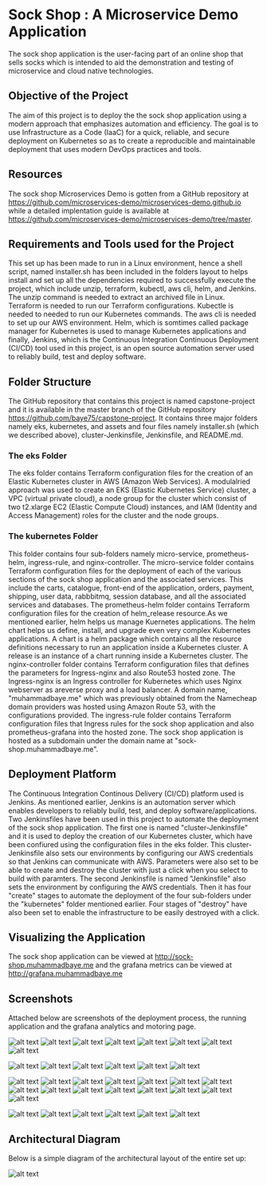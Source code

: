 # Sock Shop : A Microservice Demo Application

The sock shop application is the user-facing part of an online shop that sells socks which is intended to aid the demonstration and testing of microservice and cloud native technologies.

## Objective of the Project

The aim of this project is to deploy the the sock shop application using a modern approach that emphasizes automation and efficiency. The goal is to use Infrastructure as a Code (IaaC) for a quick, reliable, and secure deployment on Kubernetes so as to create a reproducible and maintainable deployment that uses modern DevOps practices and tools.

## Resources

The sock shop Microservices Demo is gotten from a GitHub repository at https://github.com/microservices-demo/microservices-demo.github.io while a detailed implentation guide is available at https://github.com/microservices-demo/microservices-demo/tree/master. 

## Requirements and Tools used for the Project

This set up has been made to run in a Linux environment, hence a shell script, named installer.sh has been included in the folders layout to helps install and set up all the dependencies required to successfully execute the project, which include unzip, terraform, kubectl, aws cli, helm, and Jenkins. The unzip command is needed to extract an archived file in Linux. Terraform is needed to run our Terraform configurations. Kubectle is needed to needed to run our Kubernetes commands. The aws cli is needed to set up our AWS environment. Helm, which is somtimes called package manager for Kubernetes is used to manage Kubernetes applications and finally, Jenkins, which is the Continuous Integration Continuous Deployment (CI/CD) tool used in this project, is an open source automation server used to reliably build, test and deploy software.

## Folder Structure

The GitHub repository that contains this project is named capstone-project and it is available in the master branch of the GitHub repository https://github.com/baye75/capstone-project. It contains three major folders namely eks, kubernetes, and assets and four files namely installer.sh (which we described above), cluster-Jenkinsfile, Jenkinsfile, and README.md.

### The eks Folder

The eks folder contains Terraform configuration files for the creation of an Elastic Kubernetes cluster in AWS (Amazon Web Services). A modulalried approach was used to create an EKS (Elastic Kubernetes Service) cluster, a VPC (virtual private cloud), a node group for the cluster which consist of two t2.xlarge EC2 (Elastic Compute Cloud) instances, and IAM (Identity and Access Management) roles for the cluster and the node groups.

### The kubernetes Folder

This folder contains four sub-folders namely micro-service, prometheus-helm, ingress-rule, and nginx-controller.
The micro-service folder contains Terraform configuration files for the deployment of each of the various sections of the sock shop application and the associated services. This include the carts, catalogue, front-end of the application, orders, payment, shipping, user data, rabbbitmq, session database, and all the associated services and databases.
The prometheus-helm folder contains Terraform configuration files for the creation of helm_release resource.As we mentioned earlier, helm helps us manage Kuernetes applications. The helm chart helps us define, install, and upgrade even very complex Kubernetes applications. A chart is a helm package which contains all the resource definitions necessary to run an application inside a Kubernetes cluster. A release is an instance of a chart running inside a Kubernetes cluster.
The nginx-controller folder contains Terraform configuration files that defines the parameters for Ingress-nginx and also Route53 hosted zone. The Ingress-nginx is an Ingress controller for Kubernetes which uses Nginx webserver as areverse proxy and a load balancer. A domain name, "muhammadbaye.me" which was previously obtained from the Namecheap domain providers was hosted using Amazon Route 53, with the configurations provided.
The ingress-rule folder contains Terraform configuration files that Ingress rules for the sock shop application and also prometheus-grafana into the hosted zone. The sock shop application is hosted as a subdomain under the domain name at "sock-shop.muhammadbaye.me".

## Deployment Platform

The Continuous Integration Continous Delivery (CI/CD) platform used is Jenkins. As mentioned earlier, Jenkins is an automation server which enables developers to reliably build, test, and deploy software/applications. Two Jenkinsfiles have been used in this project to automate the deployment of the sock shop application. The first one is named "cluster-Jenkinsfile" and it is used to deploy the creation of our Kubernetes cluster, which have been confiured using the configuration files in the eks folder. This cluster-Jenkinsfile also sets our environments by configuring our AWS credentials so that Jenkins can communicate with AWS. Parameters were also set to be able to create and destroy the cluster with just a click when you select to build with paramters.
The second Jenkinsfile is named "Jenkinsfile" also sets the environment by configuring the AWS credentials. Then it has four "create" stages to automate the deployment of the four sub-folders under the "kubernetes" folder mentioned earlier. Four stages of "destroy" have also been set to enable the infrastructure to be easily destroyed with a click. 

## Visualizing the Application

The sock shop application can be viewed at http://sock-shop.muhammadbaye.me and the grafana metrics can be viewed at http://grafana.muhammadbaye.me

## Screenshots

Attached below are screenshots of the deployment process, the running application and the grafana analytics and motoring page.

![alt text](assets/jenkins1.png)
![alt text](assets/jenkins2.png)
![alt text](assets/jenkins3.png)
![alt text](assets/jenkins4.png)
![alt text](assets/jenkins5.png)
![alt text](assets/jenkins6.png)
![alt text](assets/jenkins7.png)
![alt text](assets/jenkins8.png)

![alt text](assets/socks1.png)
![alt text](assets/socks2.png)
![alt text](assets/socks3.png)
![alt text](assets/socks4.png)
![alt text](assets/socks5.png)
![alt text](assets/socks6.png)

![alt text](assets/grafana1.png)
![alt text](assets/grafana2.png)
![alt text](assets/grafana3.png)
![alt text](assets/grafana4.png)
![alt text](assets/grafana5.png)
![alt text](assets/grafana6.png)
![alt text](assets/grafana7.png)
![alt text](assets/grafana8.png)
![alt text](assets/grafana9.png)
![alt text](assets/grafana10.png)
![alt text](assets/grafana11.png)
![alt text](assets/grafana12.png)
![alt text](assets/grafana13.png)
![alt text](assets/grafana14.png)
![alt text](assets/grafana15.png)

![alt text](assets/eks.png)
![alt text](assets/nodes.png)
![alt text](assets/route53.png)
![alt text](assets/acm1.png)
![alt text](assets/acm2.png)
![alt text](assets/acm3.png)

## Architectural Diagram
Below is a simple diagram of the architectural layout of the entire set up:

![alt text](assets/architecture.drawio.png)

